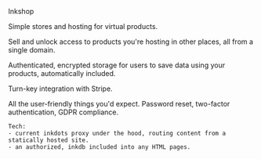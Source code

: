 Inkshop

Simple stores and hosting for virtual products.

Sell and unlock access to products you're hosting in other places, all from a single domain.

Authenticated, encrypted storage for users to save data using your products, automatically included.

Turn-key integration with Stripe.

All the user-friendly things you'd expect.  Password reset, two-factor authentication, GDPR compliance.

    Tech: 
    - current inkdots proxy under the hood, routing content from a statically hosted site.
    - an authorized, inkdb included into any HTML pages.
